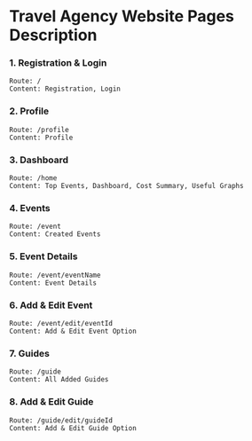 # Travel Agency Website Pages Description

### 1. Registration & Login
	Route: /
	Content: Registration, Login
	
### 2. Profile
	Route: /profile
	Content: Profile
	
### 3. Dashboard
	Route: /home
	Content: Top Events, Dashboard, Cost Summary, Useful Graphs

### 4. Events
	Route: /event
	Content: Created Events
	
### 5. Event Details
	Route: /event/eventName
	Content: Event Details
	
### 6. Add & Edit Event
	Route: /event/edit/eventId
	Content: Add & Edit Event Option
	
### 7. Guides
	Route: /guide
	Content: All Added Guides
	
### 8. Add & Edit Guide
	Route: /guide/edit/guideId
	Content: Add & Edit Guide Option